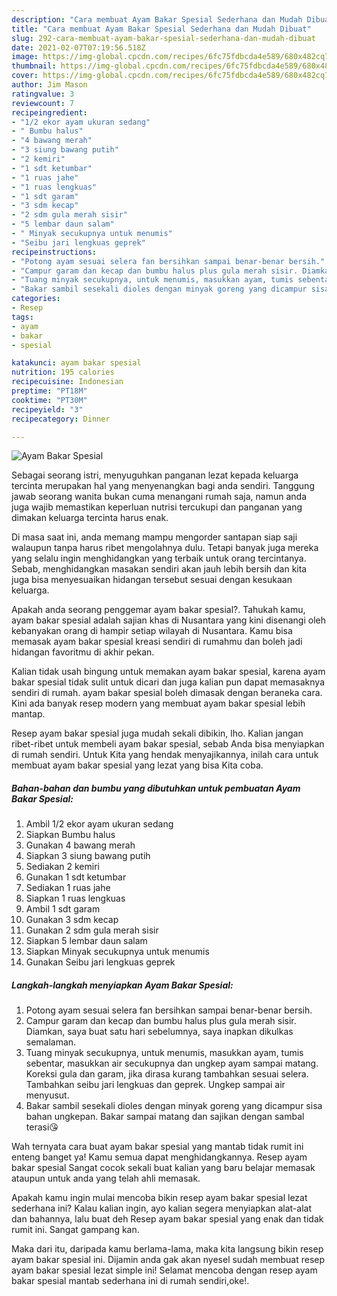 ```yaml
---
description: "Cara membuat Ayam Bakar Spesial Sederhana dan Mudah Dibuat"
title: "Cara membuat Ayam Bakar Spesial Sederhana dan Mudah Dibuat"
slug: 292-cara-membuat-ayam-bakar-spesial-sederhana-dan-mudah-dibuat
date: 2021-02-07T07:19:56.518Z
image: https://img-global.cpcdn.com/recipes/6fc75fdbcda4e589/680x482cq70/ayam-bakar-spesial-foto-resep-utama.jpg
thumbnail: https://img-global.cpcdn.com/recipes/6fc75fdbcda4e589/680x482cq70/ayam-bakar-spesial-foto-resep-utama.jpg
cover: https://img-global.cpcdn.com/recipes/6fc75fdbcda4e589/680x482cq70/ayam-bakar-spesial-foto-resep-utama.jpg
author: Jim Mason
ratingvalue: 3
reviewcount: 7
recipeingredient:
- "1/2 ekor ayam ukuran sedang"
- " Bumbu halus"
- "4 bawang merah"
- "3 siung bawang putih"
- "2 kemiri"
- "1 sdt ketumbar"
- "1 ruas jahe"
- "1 ruas lengkuas"
- "1 sdt garam"
- "3 sdm kecap"
- "2 sdm gula merah sisir"
- "5 lembar daun salam"
- " Minyak secukupnya untuk menumis"
- "Seibu jari lengkuas geprek"
recipeinstructions:
- "Potong ayam sesuai selera fan bersihkan sampai benar-benar bersih."
- "Campur garam dan kecap dan bumbu halus plus gula merah sisir. Diamkan, saya buat satu hari sebelumnya, saya inapkan dikulkas semalaman."
- "Tuang minyak secukupnya, untuk menumis, masukkan ayam, tumis sebentar, masukkan air secukupnya dan ungkep ayam sampai matang. Koreksi gula dan garam, jika dirasa kurang tambahkan sesuai selera. Tambahkan seibu jari lengkuas dan geprek. Ungkep sampai air menyusut."
- "Bakar sambil sesekali dioles dengan minyak goreng yang dicampur sisa bahan ungkepan. Bakar sampai matang dan sajikan dengan sambal terasi😘"
categories:
- Resep
tags:
- ayam
- bakar
- spesial

katakunci: ayam bakar spesial 
nutrition: 195 calories
recipecuisine: Indonesian
preptime: "PT18M"
cooktime: "PT30M"
recipeyield: "3"
recipecategory: Dinner

---
```



![Ayam Bakar Spesial](https://img-global.cpcdn.com/recipes/6fc75fdbcda4e589/680x482cq70/ayam-bakar-spesial-foto-resep-utama.jpg)

Sebagai seorang istri, menyuguhkan panganan lezat kepada keluarga tercinta merupakan hal yang menyenangkan bagi anda sendiri. Tanggung jawab seorang  wanita bukan cuma menangani rumah saja, namun anda juga wajib memastikan keperluan nutrisi tercukupi dan panganan yang dimakan keluarga tercinta harus enak.

Di masa  saat ini, anda memang mampu mengorder santapan siap saji walaupun tanpa harus ribet mengolahnya dulu. Tetapi banyak juga mereka yang selalu ingin menghidangkan yang terbaik untuk orang tercintanya. Sebab, menghidangkan masakan sendiri akan jauh lebih bersih dan kita juga bisa menyesuaikan hidangan tersebut sesuai dengan kesukaan keluarga. 



Apakah anda seorang penggemar ayam bakar spesial?. Tahukah kamu, ayam bakar spesial adalah sajian khas di Nusantara yang kini disenangi oleh kebanyakan orang di hampir setiap wilayah di Nusantara. Kamu bisa memasak ayam bakar spesial kreasi sendiri di rumahmu dan boleh jadi hidangan favoritmu di akhir pekan.

Kalian tidak usah bingung untuk memakan ayam bakar spesial, karena ayam bakar spesial tidak sulit untuk dicari dan juga kalian pun dapat memasaknya sendiri di rumah. ayam bakar spesial boleh dimasak dengan beraneka cara. Kini ada banyak resep modern yang membuat ayam bakar spesial lebih mantap.

Resep ayam bakar spesial juga mudah sekali dibikin, lho. Kalian jangan ribet-ribet untuk membeli ayam bakar spesial, sebab Anda bisa menyiapkan di rumah sendiri. Untuk Kita yang hendak menyajikannya, inilah cara untuk membuat ayam bakar spesial yang lezat yang bisa Kita coba.

<!--inarticleads1-->

##### Bahan-bahan dan bumbu yang dibutuhkan untuk pembuatan Ayam Bakar Spesial:

1. Ambil 1/2 ekor ayam ukuran sedang
1. Siapkan  Bumbu halus
1. Gunakan 4 bawang merah
1. Siapkan 3 siung bawang putih
1. Sediakan 2 kemiri
1. Gunakan 1 sdt ketumbar
1. Sediakan 1 ruas jahe
1. Siapkan 1 ruas lengkuas
1. Ambil 1 sdt garam
1. Gunakan 3 sdm kecap
1. Gunakan 2 sdm gula merah sisir
1. Siapkan 5 lembar daun salam
1. Siapkan  Minyak secukupnya untuk menumis
1. Gunakan Seibu jari lengkuas geprek




<!--inarticleads2-->

##### Langkah-langkah menyiapkan Ayam Bakar Spesial:

1. Potong ayam sesuai selera fan bersihkan sampai benar-benar bersih.
1. Campur garam dan kecap dan bumbu halus plus gula merah sisir. Diamkan, saya buat satu hari sebelumnya, saya inapkan dikulkas semalaman.
1. Tuang minyak secukupnya, untuk menumis, masukkan ayam, tumis sebentar, masukkan air secukupnya dan ungkep ayam sampai matang. Koreksi gula dan garam, jika dirasa kurang tambahkan sesuai selera. Tambahkan seibu jari lengkuas dan geprek. Ungkep sampai air menyusut.
1. Bakar sambil sesekali dioles dengan minyak goreng yang dicampur sisa bahan ungkepan. Bakar sampai matang dan sajikan dengan sambal terasi😘




Wah ternyata cara buat ayam bakar spesial yang mantab tidak rumit ini enteng banget ya! Kamu semua dapat menghidangkannya. Resep ayam bakar spesial Sangat cocok sekali buat kalian yang baru belajar memasak ataupun untuk anda yang telah ahli memasak.

Apakah kamu ingin mulai mencoba bikin resep ayam bakar spesial lezat sederhana ini? Kalau kalian ingin, ayo kalian segera menyiapkan alat-alat dan bahannya, lalu buat deh Resep ayam bakar spesial yang enak dan tidak rumit ini. Sangat gampang kan. 

Maka dari itu, daripada kamu berlama-lama, maka kita langsung bikin resep ayam bakar spesial ini. Dijamin anda gak akan nyesel sudah membuat resep ayam bakar spesial lezat simple ini! Selamat mencoba dengan resep ayam bakar spesial mantab sederhana ini di rumah sendiri,oke!.

